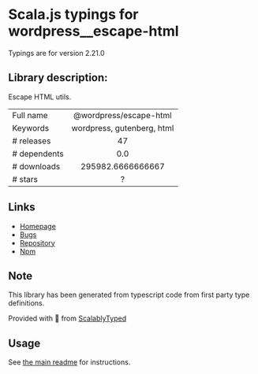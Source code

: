 
# Scala.js typings for wordpress__escape-html

Typings are for version 2.21.0

## Library description:
Escape HTML utils.

|                    |                 |
| ------------------ | :-------------: |
| Full name          | @wordpress/escape-html |
| Keywords           | wordpress, gutenberg, html |
| # releases         | 47 |
| # dependents       | 0.0 |
| # downloads        | 295982.6666666667 |
| # stars            | ? |

## Links
- [Homepage](https://github.com/WordPress/gutenberg/tree/HEAD/packages/escape-html/README.md)
- [Bugs](https://github.com/WordPress/gutenberg/issues)
- [Repository](https://github.com/WordPress/gutenberg)
- [Npm](https://www.npmjs.com/package/%40wordpress%2Fescape-html)
    


## Note
This library has been generated from typescript code from first party type definitions.

Provided with :purple_heart: from [ScalablyTyped](https://github.com/oyvindberg/ScalablyTyped)

## Usage
See [the main readme](../../readme.md) for instructions.


